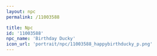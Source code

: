 ```yaml
---
layout: npc
permalink: /11003588

title: Npc
id: '11003588'
npc_name: 'Birthday Ducky'
icon_url: 'portrait/npc/11003588_happybirthducky_p.png'
---
```

